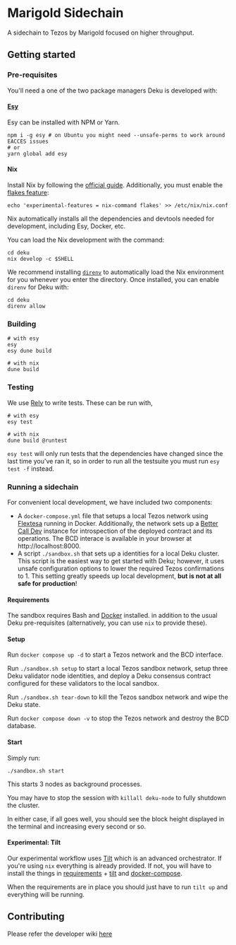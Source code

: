 # Marigold Sidechain

A sidechain to Tezos by Marigold focused on higher throughput.

## Getting started

### Pre-requisites

You'll need a one of the two package managers Deku is developed with:

#### [Esy](https://esy.sh)
Esy can be installed with NPM or Yarn.

```shell
npm i -g esy # on Ubuntu you might need --unsafe-perms to work around EACCES issues
# or
yarn global add esy
```

#### Nix

Install Nix by following the [official guide](https://nixos.org/download.html).
Additionally, you must enable the [flakes feature](https://nixos.wiki/wiki/Flakes):
```shell
echo 'experimental-features = nix-command flakes' >> /etc/nix/nix.conf
```

Nix automatically installs all the dependencies and devtools needed for development,
including Esy, Docker, etc.

You can load the Nix development with the command:
```shell
cd deku
nix develop -c $SHELL
```

We recommend installing [`direnv`](https://direnv.net/) to automatically load the
Nix environment for you whenever you enter the directory. Once installed, you can
enable `direnv` for Deku with:
```shell
cd deku
direnv allow
```

### Building

```shell
# with esy
esy
esy dune build 

# with nix
dune build
```

### Testing

We use [Rely](https://reason-native.com/docs/rely/) to write
tests. These can be run with,

```shell
# with esy
esy test

# with nix
dune build @runtest
```

`esy test` will only run tests that the dependencies have changed since the last time
you've ran it, so in order to run all the testsuite you must run `esy test -f` instead.

### Running a sidechain

For convenient local development, we have included two components:

- A `docker-compose.yml` file that setups a local Tezos network
  using [Flextesa](https://tezos.gitlab.io/flextesa/) running in Docker.
  Additionally, the network sets up a [Better Call Dev](https://github.com/baking-bad/bcdhub) instance
  for introspection of the deployed contract and its operations. The BCD interace is available in
  your browser at http://localhost:8000.
- A script `./sandbox.sh` that sets up a identities for a local Deku cluster.
  This script is the easiest way to get started with Deku; however, it uses unsafe
  configuration options to lower the required Tezos confirmations to 1. This setting greatly
  speeds up local development, **but is not at all safe for production**!

#### Requirements

The sandbox requires Bash and [Docker](https://docs.docker.com/get-docker/) installed.
in addition to the usual Deku pre-requisites (alternatively, you can use `nix` to provide these).

#### Setup

Run `docker compose up -d` to start a Tezos network and the BCD interface.

Run `./sandbox.sh setup` to start a local Tezos sandbox network, setup three Deku validator node identities, and deploy
a Deku consensus contract configured for these validators to the local sandbox.

Run `./sandbox.sh tear-down` to kill the Tezos sandbox network and wipe the Deku state.

Run `docker compose down -v` to stop the Tezos network and destroy the BCD database.

#### Start

Simply run:

```shell
./sandbox.sh start
```

This starts 3 nodes as background processes.

You may have to stop the session with `killall deku-node` to fully shutdown the cluster.

In either case, if all goes well, you should see the block height displayed in the terminal and increasing every second or so.

#### Experimental: Tilt

Our experimental workflow uses [Tilt](https://tilt.dev) which is an advanced orchestrator. If you're using `nix` everything is already provided. If not, you will have to install the things in [requirements](#requirements) + [tilt](https://docs.tilt.dev/install.html) and [docker-compose](https://docs.docker.com/compose/install/).

When the requirements are in place you should just have to run `tilt up` and everything will be running.

## Contributing

Please refer the developer wiki [here](https://github.com/marigold-dev/sidechain/wiki)

